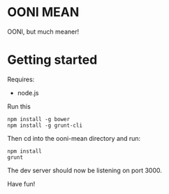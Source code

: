 # OONI MEAN
OONI, but much meaner!

# Getting started
Requires:

  * node.js

Run this 
```
npm install -g bower
npm install -g grunt-cli
```
Then cd into the ooni-mean directory and run:
```
npm install
grunt
```
The dev server should now be listening on port 3000.

Have fun!
